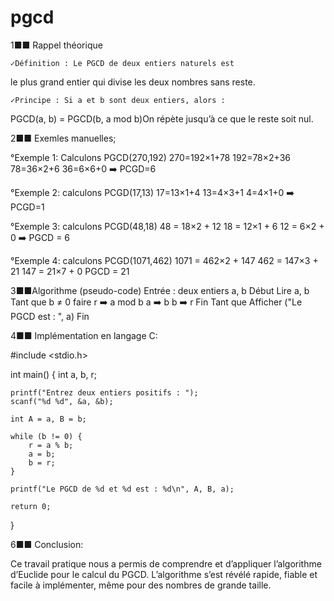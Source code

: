 # pgcd

   1■■ Rappel théorique

    ✓Définition : Le PGCD de deux entiers naturels est
 le plus grand entier qui divise les deux nombres sans reste.

    ✓Principe : Si a et b sont deux entiers, alors :
PGCD(a, b) = PGCD(b, a mod b)On répète jusqu’à ce que le reste soit nul.

  2■■ Exemles manuelles;

  °Exemple 1: 
Calculons PGCD(270,192)
270=192×1+78
192=78×2+36
78=36×2+6
36=6×6+0
➡️ PCGD=6

   °Exemple 2:
calculons PCGD(17,13)
17=13×1+4
13=4×3+1
4=4×1+0
➡️ PCGD=1

   °Exemple 3:
calculons PCGD(48,18)
48 = 18×2 + 12
18 = 12×1 + 6
12 = 6×2 + 0
➡️ PGCD = 6

   °Exemple 4: 
calculons PCGD(1071,462)
1071 = 462×2 + 147
462 = 147×3 + 21
147 = 21×7 + 0
 PGCD = 21

  3■■Algorithme (pseudo-code)
Entrée : deux entiers a, b
Début
  Lire a, b
  Tant que b ≠ 0 faire
      r ➡️ a mod b
      a ➡️ b
      b ➡️ r
  Fin Tant que
  Afficher ("Le PGCD est : ", a)
Fin

  4■■ Implémentation en langage C:

#include <stdio.h>

int main() {
    int a, b, r;

    printf("Entrez deux entiers positifs : ");
    scanf("%d %d", &a, &b);

    int A = a, B = b;

    while (b != 0) {
        r = a % b;
        a = b;
        b = r;
    }

    printf("Le PGCD de %d et %d est : %d\n", A, B, a);

    return 0;
}

   6■■ Conclusion:

Ce travail pratique nous a permis de comprendre et d’appliquer l’algorithme d’Euclide pour le calcul du PGCD.
L’algorithme s’est révélé rapide, fiable et facile à implémenter, même pour des nombres de grande taille.